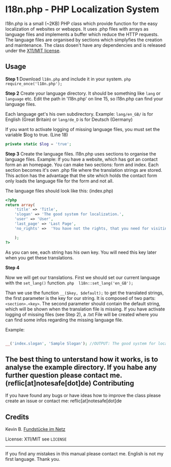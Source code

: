 l18n.php - PHP Localization System
==========
l18n.php is a small (~2KB) PHP class which provide function for the easy localization of websites or webapps.  It uses .php files with arrays as language files and implements a buffer which reduce the HTTP requests. The language files are organised by sections which simplyfies the creation and maintenance.
The class dosen't have any dependencies and is released under the [X11/MIT license](https://github.com/reflic/l18n/blob/master/license).

Usage
-------
**Step 1**
Download `l18n.php` and include it in your system.
```php require_once('l18n.php');```

**Step 2**
Create your language directory. It should be something like `lang` or `language` etc.
Edit the path in 'l18n.php' on line 15, so l18n.php can find your language files.

Each language get's his own subdirectory. Example: `lang/en_GB/` is for English (Great Britain) or `lang/de_D` is for Deutsch (Germany)

If you want to activate logging of missing language files, you must set the variable $log to true. (Line 18)
```php
private static $log = 'true';  
```

**Step 3**
Create the language files. l18n.php uses sections to organise the language files. Example: If you have a website, which has got an contact form an an homepage. You can make two sections: form and index. Each section becomes it's own .php file where the translation strings are stored. 
This action has the advantage that the site which holds the contact form only loads the language file for the form and not all. 

The language files should look like this:
(index.php)
```php 
<?php
return array(
	'title' => 'Title',
	'slogan' => 'The good system for localization.',
	'user' => 'User',
	'last_page' => 'Last Page',
	'no_rights' =>	'You have not the rights, that you need for visiting this page.'

	);
?>
```
As you can see, each string has his own key. You will need this key later when you get these translations.

**Step 4**

Now we will get our translations.
First we should set our current language with the `set_lang()` function. 
```php  l18n::set_lang('en_GB');```

Than we use the function `__($key, $default);` to get the translated strings, the first parameter is the key for our string. It is composed of two parts: `<section>.<key>`.
The second parameter should contain the default string, which will be shown when the translation file is missing.
If you have activate logging of missing files (see Step 2), a .txt File will be created where you can find some infos regarding the missing language file.

Example:
```php

__('index.slogan', 'Sample Slogan'); //OUTPUT: The good system for localization.
```

The best thing to unterstand how it works, is to analyse the example directory.
If you habe any further question please contact me. (reflic[at]notesafe[dot]de)
Contributing
-----
If you have found any bugs or have ideas how to improve the class please create an issue or contact me: reflic[at]notesafe[dot]de


Credits
-------
Kevin B. [Fundstücke im Netz](www.fundstücke-im-netz.de)

License: X11/MIT see `LICENSE`

---
If you find any mistakes in this manual please contact me. English is not my first language. Thank you.